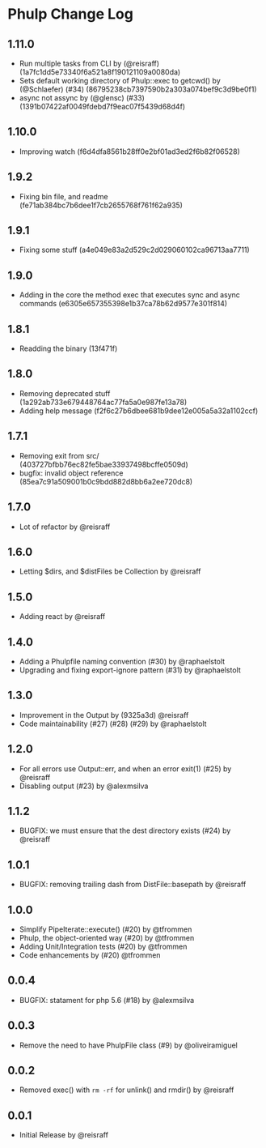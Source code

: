 # Phulp Change Log

## 1.11.0

- Run multiple tasks from CLI by (@reisraff) (1a7fc1dd5e73340f6a521a8f190121109a0080da)
- Sets default working directory of Phulp::exec to getcwd() by (@Schlaefer) (#34) (86795238cb7397590b2a303a074bef9c3d9be0f1)
- async not assync by (@glensc) (#33) (1391b07422af0049fdebd7f9eac07f5439d68d4f)

## 1.10.0

- Improving watch (f6d4dfa8561b28ff0e2bf01ad3ed2f6b82f06528)

## 1.9.2

- Fixing bin file, and readme (fe71ab384bc7b6dee1f7cb2655768f761f62a935)

## 1.9.1

- Fixing some stuff (a4e049e83a2d529c2d029060102ca96713aa7711)

## 1.9.0

- Adding in the core the method exec that executes sync and async commands (e6305e657355398e1b37ca78b62d9577e301f814)

## 1.8.1

- Readding the binary (13f471f)

## 1.8.0

- Removing deprecated stuff (1a292ab733e679448764ac77fa5a0e987fe13a78)
- Adding help message (f2f6c27b6dbee681b9dee12e005a5a32a1102ccf)

## 1.7.1

- Removing exit from src/ (403727bfbb76ec82fe5bae33937498bcffe0509d)
- bugfix: invalid object reference (85ea7c91a509001b0c9bdd882d8bb6a2ee720dc8)

## 1.7.0

- Lot of refactor by @reisraff

## 1.6.0

- Letting $dirs, and $distFiles be Collection by @reisraff

## 1.5.0

- Adding react by @reisraff

## 1.4.0

- Adding a Phulpfile naming convention (#30) by @raphaelstolt
- Upgrading and fixing export-ignore pattern (#31) by @raphaelstolt

## 1.3.0

- Improvement in the Output by (9325a3d) @reisraff
- Code maintainability (#27) (#28) (#29) by @raphaelstolt

## 1.2.0

- For all errors use Output::err, and when an error exit(1) (#25) by @reisraff
- Disabling output (#23) by @alexmsilva

## 1.1.2

- BUGFIX: we must ensure that the dest directory exists (#24) by @reisraff

## 1.0.1

- BUGFIX: removing trailing dash from DistFile::basepath by @reisraff

## 1.0.0

- Simplify PipeIterate::execute() (#20) by @tfrommen
- Phulp, the object-oriented way (#20) by @tfrommen
- Adding Unit/Integration tests (#20) by @tfrommen
- Code enhancements by (#20) @tfrommen

## 0.0.4

- BUGFIX: statament for php 5.6 (#18) by @alexmsilva

## 0.0.3

- Remove the need to have PhulpFile class (#9) by @oliveiramiguel

## 0.0.2

- Removed exec() with `rm -rf` for unlink() and rmdir() by @reisraff

## 0.0.1

- Initial Release by @reisraff
